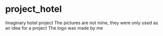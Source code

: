 # project_hotel
Imaginary hotel project
The pictures are not mine, they were only used as an idea for a project
The logo was made by me
